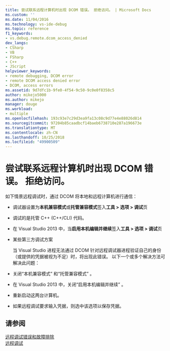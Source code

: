```yaml
---
title: 尝试联系远程计算机时出现 DCOM 错误。 拒绝访问。 | Microsoft Docs
ms.custom: ''
ms.date: 11/04/2016
ms.technology: vs-ide-debug
ms.topic: reference
f1_keywords:
- vs.debug.remote.dcom_access_denied
dev_langs:
- CSharp
- VB
- FSharp
- C++
- JScript
helpviewer_keywords:
- remote debugging, DCOM error
- remote DCOM access denied error
- DCOM, access errors
ms.assetid: 9d7dfc1b-9fe0-4f54-9c50-9c0e0f8358c5
author: mikejo5000
ms.author: mikejo
manager: douge
ms.workload:
- multiple
ms.openlocfilehash: 193c93e7c29d3ea9fa13c08c9d77e4e88026d814
ms.sourcegitcommit: 97204b85caadbcf14baeb6738710e287a196673e
ms.translationtype: MT
ms.contentlocale: zh-CN
ms.lasthandoff: 10/25/2018
ms.locfileid: "49900509"
---
```

# <a name="a-dcom-error-occurred-trying-to-contact-the-remote-computer-access-is-denied"></a>尝试联系远程计算机时出现 DCOM 错误。 拒绝访问。
如下情景远程调试时，通过 DCOM 将本地和远程计算机进行通信：  
  
- 调试器设置为**本机兼容模式**或**托管兼容模式**签入**工具 > 选项 > 调试**页  
  
- 调试的是托管 C++ (C++/CLI) 代码。  
  
- 在 Visual Studio 2013 中，当**启用本机编辑并继续**签入**工具 > 选项 > 调试**页  
  
- 某些第三方调试方案  
  
  当 Visual Studio 进程无法通过 DCOM 针对远程调试器进程验证自己的身份（或提供的凭据被视为不足）时，将出现此错误。 以下一个或多个解决方法可解决此问题：  
  
- 关闭“本机兼容模式”   和“托管兼容模式” 。  
  
- 在 Visual Studio 2013 中，关闭“启用本机编辑并继续” 。  
  
- 重新启动这两台计算机。  
  
- 如果远程调试要求输入凭据，则选中该选项以保存凭据。  
  
## <a name="see-also"></a>请参阅  
 [远程调试错误和故障排除](../debugger/remote-debugging-errors-and-troubleshooting.md)   
 [远程调试](../debugger/remote-debugging.md)
